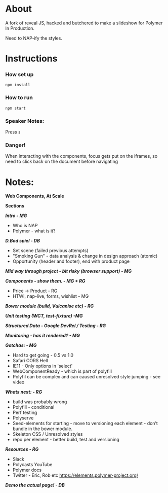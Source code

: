 # About

A fork of reveal JS, hacked and butchered to make a slideshow for Polymer In Production.

Need to NAP-ify the styles. 

# Instructions

### How set up

`npm install`

### How to run

`npm start`

### Speaker Notes:

Press `s`

### Danger!

When interacting with the components, focus gets put on the iframes, so need to click back on the document before navigating

# Notes:

**Web Components, At Scale**

**Sections**

***Intro - MG***
- Who is NAP
- Polymer - what is it?

***D.Bod spiel - DB***
- Set scene (failed previous attempts)
- "Smoking Gun" - data analysis & change in design approach (atomic)
- Opportunity (header and footer), end with product page

***Mid way through project - bit risky (browser support) - MG***

***Components - show them. - MG + RG***
- Price -> Product - RG
- HTWI, nap-live, forms, wishlist - MG

***Bower module (build, Vulcanise etc) - RG***

***Unit testing (WCT, test-fixture) -MG***

***Structured Data - Google DevRel / Testing - RG***

***Monitoring - has it rendered? - MG***

***Gotchas: - MG***

- Hard to get going - 0.5 vs 1.0
- Safari CORS Hell
- IE11 - Only options in 'select'
- WebComponentReady - which is part of polyfill
- Polyfil can be complex and can caused unresolved style jumping - see video

***Whats next: - RG***
- build was probably wrong
- Polyfill - conditional
- Perf testing
- Polyserve
- Seed-elements for starting - move to versioning each element - don’t bundle in the bower module.
- Skeleton CSS / Unresolved styles
- repo per element - better build, test and versioning

***Resources - RG***

- Slack
- Polycasts YouTube
- Polymer docs
- Twitter - Eric, Rob etc
https://elements.polymer-project.org/

***Demo the actual page! - DB***

